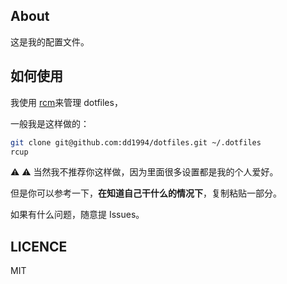 ## About
这是我的配置文件。

## 如何使用
我使用 [rcm](https://github.com/thoughtbot/rcm)来管理 dotfiles，

一般我是这样做的：

```bash
git clone git@github.com:dd1994/dotfiles.git ~/.dotfiles
rcup
```

:warning: :warning:
当然我不推荐你这样做，因为里面很多设置都是我的个人爱好。

但是你可以参考一下，**在知道自己干什么的情况下**，复制粘贴一部分。

如果有什么问题，随意提 Issues。


## LICENCE
MIT
